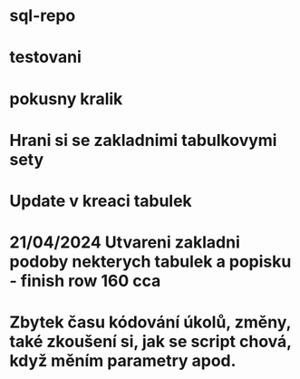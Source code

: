 # sql-repo
# testovani
# pokusny kralik
# Hrani si se zakladnimi tabulkovymi sety
# Update v kreaci tabulek
# 21/04/2024 Utvareni zakladni podoby nekterych tabulek a popisku - finish row 160 cca
# Zbytek času kódování úkolů, změny, také zkoušení si, jak se script chová, když měním parametry apod.